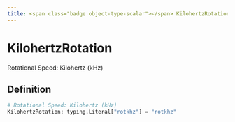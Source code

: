 ```yaml
---
title: <span class="badge object-type-scalar"></span> KilohertzRotation
---
```

# <span class="badge object-type-scalar"></span> KilohertzRotation

Rotational Speed: Kilohertz (kHz)

## Definition

```python
# Rotational Speed: Kilohertz (kHz)
KilohertzRotation: typing.Literal["rotkhz"] = "rotkhz"
```

